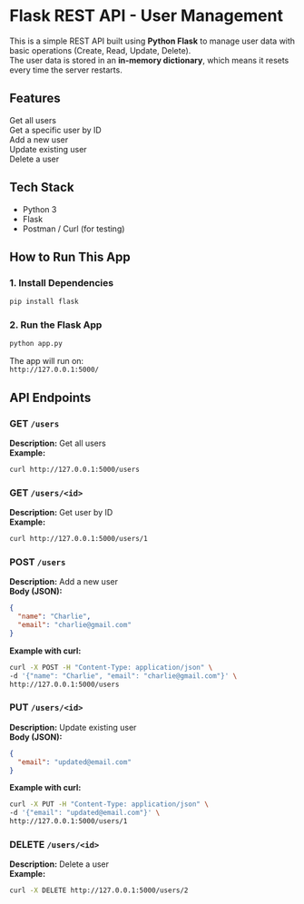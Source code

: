 # Flask REST API - User Management

This is a simple REST API built using **Python Flask** to manage user data with basic operations (Create, Read, Update, Delete).  
The user data is stored in an **in-memory dictionary**, which means it resets every time the server restarts.

## Features

 Get all users  
 Get a specific user by ID  
 Add a new user  
 Update existing user  
 Delete a user  

## Tech Stack

- Python 3
- Flask
- Postman / Curl (for testing)

##  How to Run This App

### 1. Install Dependencies

```bash
pip install flask
```

### 2. Run the Flask App

```bash
python app.py
```

The app will run on:  
`http://127.0.0.1:5000/`

## API Endpoints

### GET `/users`

**Description:** Get all users  
**Example:**  
```bash
curl http://127.0.0.1:5000/users
```

### GET `/users/<id>`

**Description:** Get user by ID  
**Example:**  
```bash
curl http://127.0.0.1:5000/users/1
```

### POST `/users`

**Description:** Add a new user  
**Body (JSON):**
```json
{
  "name": "Charlie",
  "email": "charlie@gmail.com"
}
```

**Example with curl:**
```bash
curl -X POST -H "Content-Type: application/json" \
-d '{"name": "Charlie", "email": "charlie@gmail.com"}' \
http://127.0.0.1:5000/users
```

### PUT `/users/<id>`

**Description:** Update existing user  
**Body (JSON):**
```json
{
  "email": "updated@email.com"
}
```

**Example with curl:**
```bash
curl -X PUT -H "Content-Type: application/json" \
-d '{"email": "updated@email.com"}' \
http://127.0.0.1:5000/users/1
```

### DELETE `/users/<id>`

**Description:** Delete a user  
**Example:**
```bash
curl -X DELETE http://127.0.0.1:5000/users/2
```
